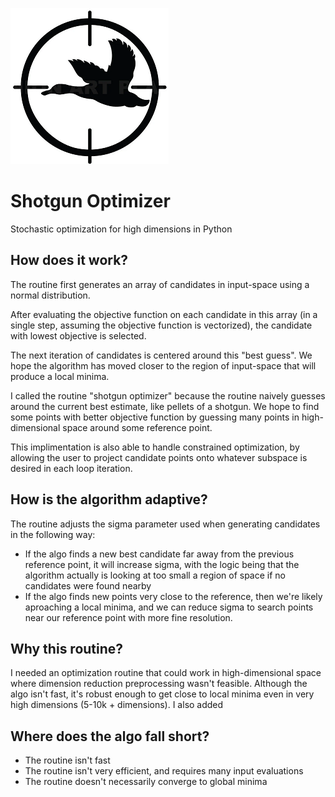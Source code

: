 ![Shotgun-optimize](https://github.com/alienbrett/shotgun-optimizer/blob/main/shotgun-icon.png?raw=true)

# Shotgun Optimizer
Stochastic optimization for high dimensions in Python


## How does it work?
The routine first generates an array of candidates in input-space using a normal distribution.

After evaluating the objective function on each candidate in this array (in a single step, assuming the objective function is vectorized), the candidate with lowest objective is selected.

The next iteration of candidates is centered around this "best guess". We hope the algorithm has moved closer to the region of input-space that will produce a local minima.

I called the routine "shotgun optimizer" because the routine naively guesses around the current best estimate, like pellets of a shotgun. We hope to find some points with better objective function by guessing many points in high-dimensional space around some reference point.

This implimentation is also able to handle constrained optimization, by allowing the user to project candidate points onto whatever subspace is desired in each loop iteration.

## How is the algorithm adaptive?
The routine adjusts the sigma parameter used when generating candidates in the following way:

* If the algo finds a new best candidate far away from the previous reference point, it will increase sigma, with the logic being that the algorithm actually is looking at too small a region of space if no candidates were found nearby
* If the algo finds new points very close to the reference, then we're likely aproaching a local minima, and we can reduce sigma to search points near our reference point with more fine resolution.

## Why this routine?
I needed an optimization routine that could work in high-dimensional space where dimension reduction preprocessing wasn't feasible. Although the algo isn't fast, it's robust enough to get close to local minima even in very high dimensions (5-10k + dimensions). I also added 

## Where does the algo fall short?
* The routine isn't fast
* The routine isn't very efficient, and requires many input evaluations
* The routine doesn't necessarily converge to global minima
